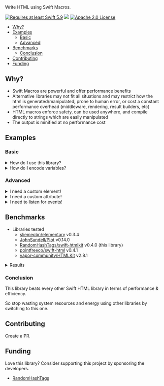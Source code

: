 Write HTML using Swift Macros.

<a href="https://swift.org"><img src="https://img.shields.io/badge/Swift-5.9+-orange" alt="Requires at least Swift 5.9"></a> <img src="https://img.shields.io/badge/Platforms-Any-gold"> <a href="https://github.com/RandomHashTags/swift-htmlkit/blob/main/LICENSE"><img src="https://img.shields.io/badge/License-Apache_2.0-blue" alt="Apache 2.0 License">

- [Why?](#why)
- [Examples](#examples)
  - [Basic](#basic)
  - [Advanced](#advanced)
- [Benchmarks](#benchmarks)
  - [Conclusion](#conclusion)
- [Contributing](#contributing)
- [Funding](#funding)

## Why?
- Swift Macros are powerful and offer performance benefits
- Alternative libraries may not fit all situations and may restrict how the html is generated/manipulated, prone to human error, or cost a constant performance overhead (middleware, rendering, result builders, etc)
- HTML macros enforce safety, can be used anywhere, and compile directly to strings which are easily manipulated
- The output is minified at no performance cost
## Examples
### Basic
<details>
<summary>How do I use this library?</summary>

Syntax: `#<html element>(attributes: [], <element specific attributes>: V?, _ innerHTML: [ExpressibleByStringLiteral])`
#### Examples

```swift
// <div class="dark"><p>Macros are beautiful</p></div>
#div(attributes: [.class(["dark"])], [
    #p(["Macros are beautiful"])
])

// <a href="https://github.com/RandomHashTags/litleagues" target="_blank"></a>
#a(href: "https://github.com/RandomHashTags/litleagues", target: ._blank)

// <input id="funny-number" max="420" min="69" name="funny_number" step="1" type="number" value="69">
#input(
    attributes: [.id("funny-number")],
    max: 420,
    min: 69,
    name: "funny_number",
    step: 1,
    type: .number,
    value: "69"
)

// html example
let test:String = #html([
    #body([
        #div(
            attributes: [
                .class(["dark-mode", "row"]),
                .draggable(.false),
                .hidden(.true),
                .inputmode(.email),
                .title("Hey, you're pretty cool")
            ],
            [
                "Random text",
                #div(),
                #a([
                    #div([
                        #abbr()
                    ]),
                    #address()
                ]),
                #div(),
                #button(disabled: true),
                #video(autoplay: true, controls: false, preload: .auto, src: "https://github.com/RandomHashTags/litleagues", width: .centimeters(1)),
            ]
        )
    ])
])
```
</details>

<details>
<summary>How do I encode variables?</summary>
Using String Interpolation.

#### Example
```swift
let string:String = "any string value", integer:Int = -69, float:Float = 3.14159

// ✅ DO
let _:String = #p(["\(string); \(integer); \(float)"])

// ❌ DON'T
let _:String = #p([string, "; ", String(describing: integer), "; ", float.description])
```

</details>

### Advanced
<details>
<summary>I need a custom element!</summary>

Use the `#custom(tag:isVoid:attributes:innerHTML:)` macro.
#### Example
We want to show the [Apple Pay button](https://developer.apple.com/documentation/apple_pay_on_the_web/displaying_apple_pay_buttons_using_javascript#3783424):
```swift
#custom(tag: "apple-pay-button", isVoid: false, attributes: [.custom("buttonstyle", "black"), .custom("type", "buy"), .custom("locale", "el-GR")])
```
becomes
```html
<apple-pay-button buttonstyle="black" type="buy" locale="el-GR"></apple-pay-button>
```

</details>

<details>
<summary>I need a custom attribute!</summary>

Use `HTMLElementAttribute.custom(id:value:)`
#### Example
We want to show the [Apple Pay button](https://developer.apple.com/documentation/apple_pay_on_the_web/displaying_apple_pay_buttons_using_javascript#3783424):
```swift
#custom(tag: "apple-pay-button", isVoid: false, attributes: [.custom("buttonstyle", "black"), .custom("type", "buy"), .custom("locale", "el-GR")])
```
becomes
```html
<apple-pay-button buttonstyle="black" type="buy" locale="el-GR"></apple-pay-button>
```

</details>

<details>
<summary>I need to listen for events!</summary>

> <strong>WARNING</strong>
>
> Inline event handlers are an outdated way to handle events.
>
> General consensus considers this \"bad practice\" and you shouldn't mix your HTML and JavaScript.
>
> This remains deprecated to encourage use of other techniques.
>
> Learn more at https://developer.mozilla.org/en-US/docs/Learn/JavaScript/Building_blocks/Events#inline_event_handlers_—_dont_use_these.

Use the `HTMLElementAttribute.event(<type>, "<value>")`.
#### Example
```swift
#div(attributes: [.event(.click, "doThing()"), .event(.change, "doAnotherThing()")])
```
</details>

## Benchmarks
- Libraries tested
  - [sliemeobn/elementary](https://github.com/sliemeobn/elementary) v0.3.4
  - [JohnSundell/Plot](https://github.com/JohnSundell/Plot) v0.14.0
  - [RandomHashTags/swift-htmlkit](https://github.com/RandomHashTags/swift-htmlkit) v0.4.0 (this library)
  - [pointfreeco/swift-html](https://github.com/pointfreeco/swift-html) v0.4.1
  - [vapor-community/HTMLKit](https://github.com/vapor-community/HTMLKit) v2.8.1
<details>
<summary>Results</summary>
At least on my iMac (i9 9900k, 72GB RAM, 2TB) using macOS 15.0 and the Swift 6 compiler.

Worth noting that the metrics not shown below are relatively equal to each other.

<details>
<summary>Time (wall clock) [less is better] <i>[winner: swift-htmlkit by 2.8-15.5x]</i></summary>

```swift
Time (wall clock)
╒═════════════════════════════════════════════╤═════════╤═════════╤═════════╤═════════╤═════════╤═════════╤═════════╤═════════╕
│ Test                                        │      p0 │     p25 │     p50 │     p75 │     p90 │     p99 │    p100 │ Samples │
╞═════════════════════════════════════════════╪═════════╪═════════╪═════════╪═════════╪═════════╪═════════╪═════════╪═════════╡
│ Benchmarks:Elementary simpleHTML() (ns) *   │    3847 │    4115 │    4191 │    4295 │    4395 │    5923 │   80057 │   10000 │
├─────────────────────────────────────────────┼─────────┼─────────┼─────────┼─────────┼─────────┼─────────┼─────────┼─────────┤
│ Benchmarks:Plot simpleHTML() (μs) *         │      21 │      22 │      22 │      22 │      23 │      36 │      95 │   10000 │
├─────────────────────────────────────────────┼─────────┼─────────┼─────────┼─────────┼─────────┼─────────┼─────────┼─────────┤
│ Benchmarks:SwiftHTMLKit simpleHTML() (ns) * │    1348 │    1409 │    1427 │    1477 │    1520 │    1780 │   25990 │   10000 │
├─────────────────────────────────────────────┼─────────┼─────────┼─────────┼─────────┼─────────┼─────────┼─────────┼─────────┤
│ Benchmarks:SwiftHTMLPF simpleHTML() (μs) *  │      13 │      14 │      14 │      15 │      15 │      24 │     134 │   10000 │
├─────────────────────────────────────────────┼─────────┼─────────┼─────────┼─────────┼─────────┼─────────┼─────────┼─────────┤
│ Benchmarks:VaporHTMLKit simpleHTML() (ns) * │    5137 │    5375 │    5479 │    5627 │    5751 │    9343 │   63323 │   10000 │
╘═════════════════════════════════════════════╧═════════╧═════════╧═════════╧═════════╧═════════╧═════════╧═════════╧═════════╛
```
</details>

<details>
<summary>Throughput (# / s) [more is better] <i>[winner: swift-htmlkit by 3-15x]</i></summary>

```swift
Throughput (# / s)
╒═════════════════════════════════════════════╤═════════╤═════════╤═════════╤═════════╤═════════╤═════════╤═════════╤═════════╕
│ Test                                        │      p0 │     p25 │     p50 │     p75 │     p90 │     p99 │    p100 │ Samples │
╞═════════════════════════════════════════════╪═════════╪═════════╪═════════╪═════════╪═════════╪═════════╪═════════╪═════════╡
│ Benchmarks:Elementary simpleHTML() (K)      │     260 │     243 │     239 │     233 │     228 │     169 │      12 │   10000 │
├─────────────────────────────────────────────┼─────────┼─────────┼─────────┼─────────┼─────────┼─────────┼─────────┼─────────┤
│ Benchmarks:Plot simpleHTML() (K)            │      48 │      46 │      46 │      45 │      44 │      27 │      11 │   10000 │
├─────────────────────────────────────────────┼─────────┼─────────┼─────────┼─────────┼─────────┼─────────┼─────────┼─────────┤
│ Benchmarks:SwiftHTMLKit simpleHTML() (K)    │     742 │     710 │     701 │     677 │     658 │     558 │      38 │   10000 │
├─────────────────────────────────────────────┼─────────┼─────────┼─────────┼─────────┼─────────┼─────────┼─────────┼─────────┤
│ Benchmarks:SwiftHTMLPF simpleHTML() (K)     │      74 │      70 │      70 │      69 │      67 │      42 │       7 │   10000 │
├─────────────────────────────────────────────┼─────────┼─────────┼─────────┼─────────┼─────────┼─────────┼─────────┼─────────┤
│ Benchmarks:VaporHTMLKit simpleHTML() (K)    │     195 │     186 │     183 │     178 │     174 │     104 │      16 │   10000 │
╘═════════════════════════════════════════════╧═════════╧═════════╧═════════╧═════════╧═════════╧═════════╧═════════╧═════════╛
```
</details>

<details>
<summary>Instructions [less is better] <i>[winner: swift-htmlkit by 9-124x]</i></summary>

```swift
Instructions
╒═════════════════════════════════════════════╤═════════╤═════════╤═════════╤═════════╤═════════╤═════════╤═════════╤═════════╕
│ Test                                        │      p0 │     p25 │     p50 │     p75 │     p90 │     p99 │    p100 │ Samples │
╞═════════════════════════════════════════════╪═════════╪═════════╪═════════╪═════════╪═════════╪═════════╪═════════╪═════════╡
│ Benchmarks:Elementary simpleHTML() (K) *    │      10 │      14 │      14 │      14 │      14 │      15 │      33 │   10000 │
├─────────────────────────────────────────────┼─────────┼─────────┼─────────┼─────────┼─────────┼─────────┼─────────┼─────────┤
│ Benchmarks:Plot simpleHTML() (K) *          │     135 │     137 │     137 │     137 │     137 │     140 │     172 │   10000 │
├─────────────────────────────────────────────┼─────────┼─────────┼─────────┼─────────┼─────────┼─────────┼─────────┼─────────┤
│ Benchmarks:SwiftHTMLKit simpleHTML() *      │    1086 │    1086 │    1086 │    1089 │    1089 │    1089 │   17126 │   10000 │
├─────────────────────────────────────────────┼─────────┼─────────┼─────────┼─────────┼─────────┼─────────┼─────────┼─────────┤
│ Benchmarks:SwiftHTMLPF simpleHTML() (K) *   │      74 │      79 │      79 │      79 │      80 │      83 │     121 │   10000 │
├─────────────────────────────────────────────┼─────────┼─────────┼─────────┼─────────┼─────────┼─────────┼─────────┼─────────┤
│ Benchmarks:VaporHTMLKit simpleHTML() (K) *  │      21 │      23 │      23 │      23 │      23 │      24 │      60 │   10000 │
╘═════════════════════════════════════════════╧═════════╧═════════╧═════════╧═════════╧═════════╧═════════╧═════════╧═════════╛
```
</details>

<details>
<summary>Malloc (total) [less is better] <i>[winner: swift-htmlkit]</i></summary>

```swift
Malloc (total)
╒═════════════════════════════════════════════╤═════════╤═════════╤═════════╤═════════╤═════════╤═════════╤═════════╤═════════╕
│ Test                                        │      p0 │     p25 │     p50 │     p75 │     p90 │     p99 │    p100 │ Samples │
╞═════════════════════════════════════════════╪═════════╪═════════╪═════════╪═════════╪═════════╪═════════╪═════════╪═════════╡
│ Benchmarks:Elementary simpleHTML() *        │       2 │       2 │       2 │       2 │       2 │       2 │       2 │   10000 │
├─────────────────────────────────────────────┼─────────┼─────────┼─────────┼─────────┼─────────┼─────────┼─────────┼─────────┤
│ Benchmarks:Plot simpleHTML() *              │      41 │      41 │      41 │      41 │      41 │      41 │      41 │   10000 │
├─────────────────────────────────────────────┼─────────┼─────────┼─────────┼─────────┼─────────┼─────────┼─────────┼─────────┤
│ Benchmarks:SwiftHTMLKit simpleHTML() *      │       0 │       0 │       0 │       0 │       0 │       0 │       0 │   10000 │
├─────────────────────────────────────────────┼─────────┼─────────┼─────────┼─────────┼─────────┼─────────┼─────────┼─────────┤
│ Benchmarks:SwiftHTMLPF simpleHTML() *       │      20 │      20 │      20 │      20 │      20 │      20 │      21 │   10000 │
├─────────────────────────────────────────────┼─────────┼─────────┼─────────┼─────────┼─────────┼─────────┼─────────┼─────────┤
│ Benchmarks:VaporHTMLKit simpleHTML() *      │       5 │       5 │       5 │       5 │       5 │       5 │       5 │   10000 │
╘═════════════════════════════════════════════╧═════════╧═════════╧═════════╧═════════╧═════════╧═════════╧═════════╧═════════╛
```

</details>

<details>
<summary>Object allocs [less is better] <i>[winner: swift-htmlkit]</i></summary>

```swift
Object allocs
╒═════════════════════════════════════════════╤═════════╤═════════╤═════════╤═════════╤═════════╤═════════╤═════════╤═════════╕
│ Test                                        │      p0 │     p25 │     p50 │     p75 │     p90 │     p99 │    p100 │ Samples │
╞═════════════════════════════════════════════╪═════════╪═════════╪═════════╪═════════╪═════════╪═════════╪═════════╪═════════╡
│ Benchmarks:Elementary simpleHTML() *        │       2 │       2 │       2 │       2 │       2 │       2 │       2 │   10000 │
├─────────────────────────────────────────────┼─────────┼─────────┼─────────┼─────────┼─────────┼─────────┼─────────┼─────────┤
│ Benchmarks:Plot simpleHTML() *              │      41 │      41 │      41 │      41 │      41 │      41 │      41 │   10000 │
├─────────────────────────────────────────────┼─────────┼─────────┼─────────┼─────────┼─────────┼─────────┼─────────┼─────────┤
│ Benchmarks:SwiftHTMLKit simpleHTML() *      │       0 │       0 │       0 │       0 │       0 │       0 │       0 │   10000 │
├─────────────────────────────────────────────┼─────────┼─────────┼─────────┼─────────┼─────────┼─────────┼─────────┼─────────┤
│ Benchmarks:SwiftHTMLPF simpleHTML() *       │      14 │      14 │      14 │      14 │      14 │      14 │      14 │   10000 │
├─────────────────────────────────────────────┼─────────┼─────────┼─────────┼─────────┼─────────┼─────────┼─────────┼─────────┤
│ Benchmarks:VaporHTMLKit simpleHTML() *      │       5 │       5 │       5 │       5 │       5 │       5 │       5 │   10000 │
╘═════════════════════════════════════════════╧═════════╧═════════╧═════════╧═════════╧═════════╧═════════╧═════════╧═════════╛
```

</details>

<details>
<summary>Releases [less is better] <i>[winner: swift-htmlkit]</i></summary>

```swift
Releases
╒═════════════════════════════════════════════╤═════════╤═════════╤═════════╤═════════╤═════════╤═════════╤═════════╤═════════╕
│ Test                                        │      p0 │     p25 │     p50 │     p75 │     p90 │     p99 │    p100 │ Samples │
╞═════════════════════════════════════════════╪═════════╪═════════╪═════════╪═════════╪═════════╪═════════╪═════════╪═════════╡
│ Benchmarks:Elementary simpleHTML() *        │       5 │       5 │       5 │       5 │       5 │       5 │       5 │   10000 │
├─────────────────────────────────────────────┼─────────┼─────────┼─────────┼─────────┼─────────┼─────────┼─────────┼─────────┤
│ Benchmarks:Plot simpleHTML() *              │     121 │     121 │     121 │     121 │     121 │     121 │     121 │   10000 │
├─────────────────────────────────────────────┼─────────┼─────────┼─────────┼─────────┼─────────┼─────────┼─────────┼─────────┤
│ Benchmarks:SwiftHTMLKit simpleHTML() *      │       2 │       2 │       2 │       2 │       2 │       2 │       2 │   10000 │
├─────────────────────────────────────────────┼─────────┼─────────┼─────────┼─────────┼─────────┼─────────┼─────────┼─────────┤
│ Benchmarks:SwiftHTMLPF simpleHTML() *       │      80 │      80 │      80 │      80 │      80 │      80 │      80 │   10000 │
├─────────────────────────────────────────────┼─────────┼─────────┼─────────┼─────────┼─────────┼─────────┼─────────┼─────────┤
│ Benchmarks:VaporHTMLKit simpleHTML() *      │      17 │      17 │      17 │      17 │      17 │      17 │      17 │   10000 │
╘═════════════════════════════════════════════╧═════════╧═════════╧═════════╧═════════╧═════════╧═════════╧═════════╧═════════╛
```

</details>

<details>
<summary>Retains [less is better] <i>[winner: swift-htmlkit & Elementary]</i></summary>

```swift
Retains
╒═════════════════════════════════════════════╤═════════╤═════════╤═════════╤═════════╤═════════╤═════════╤═════════╤═════════╕
│ Test                                        │      p0 │     p25 │     p50 │     p75 │     p90 │     p99 │    p100 │ Samples │
╞═════════════════════════════════════════════╪═════════╪═════════╪═════════╪═════════╪═════════╪═════════╪═════════╪═════════╡
│ Benchmarks:Elementary simpleHTML() *        │       2 │       2 │       2 │       2 │       2 │       2 │       2 │   10000 │
├─────────────────────────────────────────────┼─────────┼─────────┼─────────┼─────────┼─────────┼─────────┼─────────┼─────────┤
│ Benchmarks:Plot simpleHTML() *              │      80 │      80 │      80 │      80 │      80 │      80 │      80 │   10000 │
├─────────────────────────────────────────────┼─────────┼─────────┼─────────┼─────────┼─────────┼─────────┼─────────┼─────────┤
│ Benchmarks:SwiftHTMLKit simpleHTML() *      │       2 │       2 │       2 │       2 │       2 │       2 │       2 │   10000 │
├─────────────────────────────────────────────┼─────────┼─────────┼─────────┼─────────┼─────────┼─────────┼─────────┼─────────┤
│ Benchmarks:SwiftHTMLPF simpleHTML() *       │      59 │      59 │      59 │      59 │      59 │      59 │      59 │   10000 │
├─────────────────────────────────────────────┼─────────┼─────────┼─────────┼─────────┼─────────┼─────────┼─────────┼─────────┤
│ Benchmarks:VaporHTMLKit simpleHTML() *      │       8 │       8 │       8 │       8 │       8 │       8 │       8 │   10000 │
╘═════════════════════════════════════════════╧═════════╧═════════╧═════════╧═════════╧═════════╧═════════╧═════════╧═════════╛
```

</details>

<details>
<summary>Time (user CPU) [less is better] <i>[winner: swift-htmlkit]</i></summary>

```swift
Time (user CPU)
╒═════════════════════════════════════════════╤═════════╤═════════╤═════════╤═════════╤═════════╤═════════╤═════════╤═════════╕
│ Test                                        │      p0 │     p25 │     p50 │     p75 │     p90 │     p99 │    p100 │ Samples │
╞═════════════════════════════════════════════╪═════════╪═════════╪═════════╪═════════╪═════════╪═════════╪═════════╪═════════╡
│ Benchmarks:Elementary simpleHTML() (ns) *   │    4204 │    4491 │    4575 │    4675 │    4775 │    6831 │   48706 │   10000 │
├─────────────────────────────────────────────┼─────────┼─────────┼─────────┼─────────┼─────────┼─────────┼─────────┼─────────┤
│ Benchmarks:Plot simpleHTML() (μs) *         │      21 │      22 │      22 │      23 │      23 │      35 │      75 │   10000 │
├─────────────────────────────────────────────┼─────────┼─────────┼─────────┼─────────┼─────────┼─────────┼─────────┼─────────┤
│ Benchmarks:SwiftHTMLKit simpleHTML() (ns) * │    1788 │    1870 │    1897 │    1923 │    1950 │    2879 │   26419 │   10000 │
├─────────────────────────────────────────────┼─────────┼─────────┼─────────┼─────────┼─────────┼─────────┼─────────┼─────────┤
│ Benchmarks:SwiftHTMLPF simpleHTML() (μs) *  │      14 │      15 │      15 │      15 │      15 │      25 │      73 │   10000 │
├─────────────────────────────────────────────┼─────────┼─────────┼─────────┼─────────┼─────────┼─────────┼─────────┼─────────┤
│ Benchmarks:VaporHTMLKit simpleHTML() (ns) * │    5550 │    5827 │    5951 │    6083 │    6211 │    9327 │   38927 │   10000 │
╘═════════════════════════════════════════════╧═════════╧═════════╧═════════╧═════════╧═════════╧═════════╧═════════╧═════════╛
```

</details>

<details>
<summary>Time (total CPU) [less is better] <i>[winner: swift-htmlkit]</i></summary>

```swift
Time (total CPU)
╒═════════════════════════════════════════════╤═════════╤═════════╤═════════╤═════════╤═════════╤═════════╤═════════╤═════════╕
│ Test                                        │      p0 │     p25 │     p50 │     p75 │     p90 │     p99 │    p100 │ Samples │
╞═════════════════════════════════════════════╪═════════╪═════════╪═════════╪═════════╪═════════╪═════════╪═════════╪═════════╡
│ Benchmarks:Elementary simpleHTML() (ns) *   │    7916 │    8319 │    8447 │    8623 │    8855 │   13183 │   55231 │   10000 │
├─────────────────────────────────────────────┼─────────┼─────────┼─────────┼─────────┼─────────┼─────────┼─────────┼─────────┤
│ Benchmarks:Plot simpleHTML() (μs) *         │      25 │      26 │      27 │      27 │      27 │      43 │      94 │   10000 │
├─────────────────────────────────────────────┼─────────┼─────────┼─────────┼─────────┼─────────┼─────────┼─────────┼─────────┤
│ Benchmarks:SwiftHTMLKit simpleHTML() (ns) * │    5340 │    5535 │    5599 │    5779 │    5883 │    9063 │   35437 │   10000 │
├─────────────────────────────────────────────┼─────────┼─────────┼─────────┼─────────┼─────────┼─────────┼─────────┼─────────┤
│ Benchmarks:SwiftHTMLPF simpleHTML() (μs) *  │      18 │      19 │      19 │      19 │      20 │      33 │     116 │   10000 │
├─────────────────────────────────────────────┼─────────┼─────────┼─────────┼─────────┼─────────┼─────────┼─────────┼─────────┤
│ Benchmarks:VaporHTMLKit simpleHTML() (μs) * │       9 │      10 │      10 │      10 │      10 │      19 │      80 │   10000 │
╘═════════════════════════════════════════════╧═════════╧═════════╧═════════╧═════════╧═════════╧═════════╧═════════╧═════════╛
```

</details>

</details>

### Conclusion
This library beats every other Swift HTML library in terms of performance & efficiency.

So stop wasting system resources and energy using other libraries by switching to this one.

## Contributing
Create a PR.

## Funding
Love this library? Consider supporting this project by sponsoring the developers.
- [RandomHashTags](https://github.com/sponsors/RandomHashTags)